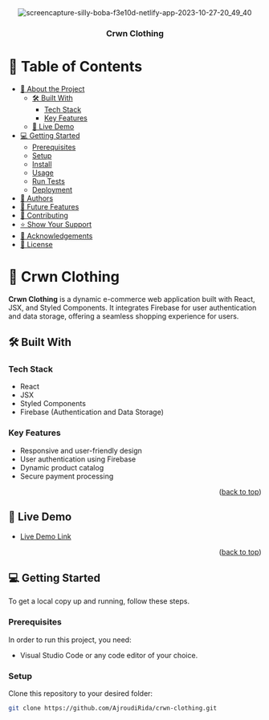 <a name="readme-top"></a>


<div align="center">
  <!-- You are encouraged to replace this logo with your own! Otherwise, you can also remove it. -->
  <br/>
  
  
![screencapture-silly-boba-f3e10d-netlify-app-2023-10-27-20_49_40](https://github.com/AjroudiRida/crwn-clothing/assets/114816909/e31ce7d0-3b24-44ec-b4a6-67d7c3cb137a)

  <h3><b>Crwn Clothing</b></h3>

</div>

<!-- TABLE OF CONTENTS -->

# 📗 Table of Contents

- [📖 About the Project](#about-project)
  - [🛠 Built With](#built-with)
    - [Tech Stack](#tech-stack)
    - [Key Features](#key-features)
  - [🚀 Live Demo](#live-demo)
- [💻 Getting Started](#getting-started)
  - [Prerequisites](#prerequisites)
  - [Setup](#setup)
  - [Install](#install)
  - [Usage](#usage)
  - [Run Tests](#run-tests)
  - [Deployment](#deployment)
- [👥 Authors](#authors)
- [🔭 Future Features](#future-features)
- [🤝 Contributing](#contributing)
- [⭐️ Show Your Support](#support)
- [🙏 Acknowledgements](#acknowledgements)
- [📝 License](#license)

<!-- PROJECT DESCRIPTION -->

# 📖 Crwn Clothing <a name="about-project"></a>

**Crwn Clothing** is a dynamic e-commerce web application built with React, JSX, and Styled Components. It integrates Firebase for user authentication and data storage, offering a seamless shopping experience for users.

## 🛠 Built With <a name="built-with"></a>

### Tech Stack <a name="tech-stack"></a>

- React
- JSX
- Styled Components
- Firebase (Authentication and Data Storage)

<!-- Features -->

### Key Features <a name="key-features"></a>

- Responsive and user-friendly design
- User authentication using Firebase
- Dynamic product catalog
- Secure payment processing

<p align="right">(<a href="#readme-top">back to top</a>)</p>

## 🚀 Live Demo <a name="live-demo"></a>

- [Live Demo Link](https://silly-boba-f3e10d.netlify.app/)

<p align="right">(<a href="#readme-top">back to top</a>)</p>

<!-- GETTING STARTED -->

## 💻 Getting Started <a name="getting-started"></a>

To get a local copy up and running, follow these steps.

### Prerequisites <a name="prerequisites"></a>

In order to run this project, you need:

- Visual Studio Code or any code editor of your choice.

### Setup <a name="setup"></a>

Clone this repository to your desired folder:

```bash
git clone https://github.com/AjroudiRida/crwn-clothing.git
